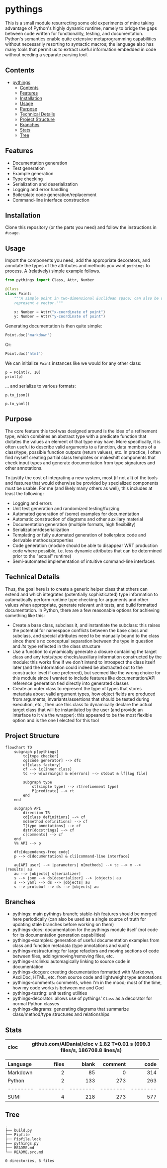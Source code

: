 # pythings

This is a small module resurrecting some old experiments of mine taking
advantage of Python's highly dynamic runtime, namely to bridge the gaps between
code written for functionality, testing, and documentation. Python's semantics
enable quite extensive metaprogramming capabilities without necessarily
resorting to syntactic macros; the language also has many tools that permit us
to extract useful information embedded in code without needing a separate
parsing tool.

## Contents

- [pythings](#pythings)
  * [Contents](#contents)
  * [Features](#features)
  * [Installation](#installation)
  * [Usage](#usage)
  * [Purpose](#purpose)
  * [Technical Details](#technical-details)
  * [Project Structure](#project-structure)
  * [Branches](#branches)
  * [Stats](#stats)
  * [Tree](#tree)

## Features

- Documentation generation
- Test generation
- Example generation
- Type checking
- Serialization and deserialization
- Logging and error handling
- Boilerplate code generation/replacement
- Command-line interface construction

## Installation

Clone this repository (or the parts you need) and follow the instructions in
`#usage`.

## Usage

Import the components you need, add the appropriate decorators, and annotate
the types of the attributes and methods you want `pythings` to process. A
(relatively) simple example follows.

```py
from pythings import Class, Attr, Number

@Class
class Point:
    """A simple point in two-dimensional Euclidean space; can also be used to
    represent a vector."""

    x: Number = Attr("x-coordinate of point")
    y: Number = Attr("y-coordinate of point")
```

Generating documentation is then quite simple:

```py
Point.doc('markdown')
```

Or:

```py
Point.doc('html')
```

We can initialize `Point` instances like we would for any other class:

```
p = Point(7, 10)
print(p)
```

... and serialize to various formats:

```
p.to_json()
```

```
p.to_yaml()
```

## Purpose

The core feature this tool was designed around is the idea of a refinement
type, which combines an abstract type with a predicate function that dictates
the values an element of that type may have. More specifically, it is often
useful to describe valid arguments to a function, data members of a class/type,
possible function outputs (return values), etc. In practice, I often find
myself creating partial class templates or makeshift components that check
input types and generate documentation from type signatures and other
annotations.

To justify the cost of integrating a new system, most (if not all) of the tools
and features that would otherwise be provided by specialized components must be
usable. For me (and likely many others as well), this includes at least the
following:

- Logging and errors
- Unit test generation and randomized testing/fuzzing
- Automated generation of (some) examples for documentation
- Automatic construction of diagrams and other auxiliary material
- Documentation generation (multiple formats, high flexibility)
- Serialization/deserialization
- Templating or fully automated generation of boilerplate code and derivable
methods/properties
- Code generation (module should be able to disappear WRT production code where
possible, i.e. less dynamic attributes that can be determined prior to the
"actual" runtime)
- Semi-automated implementation of intuitive command-line interfaces

## Technical Details

Thus, the goal here is to create a generic helper class that others can extend
and which integrates (potentially sophisticated) type information to
automatically perform runtime type checking for arguments and other values when
appropriate, generate relevant unit tests, and build formatted documentation.
In Python, there are a few reasonable options for achieving something like this:

- Create a base class, subclass it, and instantiate the subclass: this raises
the potential for namespace conflicts between the base class and subclass, and
special attributes need to be manually bound to the class since there's no
conceptual separation between the type in question and *its* type reflected in
the class structure
- Use a function to dynamically generate a closure containing the target class
and any tests/type checks/auxiliary information constructed by the module: this
works fine if we don't intend to introspect the class itself later (and the
information could indeed be abstracted out to the constructor level if one
preferred), but seemed like the wrong choice for this module since I wanted to
include features like documentation/API reference generation tied directly into
generated classes
- Create an outer class to represent the type of types that stores metadata
about valid argument types, how object fields are produced from arguments,
invariants/assertions that should be tested during execution, etc., then use
this class to dynamically declare the actual target class that will be
instantiated by the user (and provide an interface to it via the wrapper): this
appeared to be the most flexible option and is the one I elected for this tool

## Project Structure

```mermaid
flowchart TD
    subgraph p[pythings]
        tc[type checker]
        cg[code generator] --> dfc
        cf[class factory]
        cf --> ic[inner class]
        tc --> w[warnings] & e[errors] --> stdout & lf[log file]

        subgraph type
            st[simple type] --> rt[refinement type]
            P[predicate] --> rt
        end
    end

    subgraph API
        direction TB
        cd[class definitions] --> cf
        md[method definitions] --> cf
        T[type annotations] --> cf
        dstr[docstrings] --> cf
        c[comments] --> cf
    end
    %% API --> p

    dfc[dependency-free code]
    p --> d[documentation] & cli[command-line interface]

    au[API user] --> |parameters| m[methods] --> tc --> m --> |results| au
    au --> |objects| s[serializer]
    s --> json --> ds[deserializer] --> |objects| au
    s --> yaml --> ds --> |objects| au
    s --> protobuf --> ds --> |objects| au
```

## Branches

- pythings: main pythings branch; stable-ish features should be merged here
periodically (can also be used as a single source of truth for updating stale
branches before working on them)
- pythings-docs: documentation for the pythings module itself (not code for its
documentation generation capabilities)
- pythings-examples: generation of useful documentation examples from class and
function metadata (type annotations and such)
- pythings-restructuring: for large refactors and moving sections of code
between files, adding/moving/removing files, etc.
- pythings-srclinks: automagically linking to source code in documentation
- pythings-docgen: creating documentation formatted with Markdown, AsciiDoc,
HTML, etc. from source code and lightweight type annotations
- pythings-comments: comments, when I'm in the mood; most of the time, how my
code works is between me and God
- pythings-testing: unit testing utilities
- pythings-decorator: allows use of pythings' `Class` as a decorator for normal
Python classes
- pythings-diagrams: generating diagrams that summarize class/method/type
structures and relationships

## Stats


cloc|github.com/AlDanial/cloc v 1.82  T=0.01 s (699.3 files/s, 186708.8 lines/s)
--- | ---

Language|files|blank|comment|code
:-------|-------:|-------:|-------:|-------:
Markdown|2|85|0|314
Python|2|133|273|263
--------|--------|--------|--------|--------
SUM:|4|218|273|577


## Tree

```
.
├── build.py
├── Pipfile
├── Pipfile.lock
├── pythings.py
├── README.md
└── README.src.md

0 directories, 6 files

```